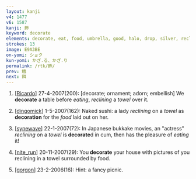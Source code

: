 ```yaml
---
layout: kanji
v4: 1477
v6: 1587
kanji: 飾
keyword: decorate
elements: decorate, eat, food, umbrella, good, halo, drop, silver, reclining, lying down, towel
strokes: 13
image: E9A3BE
on-yomi: ショク
kun-yomi: かざ.る、かざ.り
permalink: /rtk/飾/
prev: 餓
next: 餌
---
```


1) [<a href="http://kanji.koohii.com/profile/Ricardo">Ricardo</a>] 27-4-2007(200): [decorate; ornament; adorn; embellish] We <strong>decorate</strong> a table before <em>eating</em>, <em>reclining</em> a <em>towel</em> over it.

2) [<a href="http://kanji.koohii.com/profile/dingomick">dingomick</a>] 1-5-2007(162): Naked sushi: a lady <em>reclining</em> on a <em>towel</em> as <strong>decoration</strong> for the <em>food</em> laid out on her.

3) [<a href="http://kanji.koohii.com/profile/synewave">synewave</a>] 22-1-2007(72): In Japanese bukkake movies, an &quot;actress&quot; <em>reclining</em> on a <em>towel</em> is<strong> decorate</strong>d in cum, then has the pleasure of <em>eating</em> it!

4) [<a href="http://kanji.koohii.com/profile/nite_run">nite_run</a>] 20-11-2007(29): You<strong> decorate</strong> your house with pictures of you reclining in a towel surrounded by food.

5) [<a href="http://kanji.koohii.com/profile/gorgon">gorgon</a>] 23-2-2006(16): Hint: a fancy picnic.

